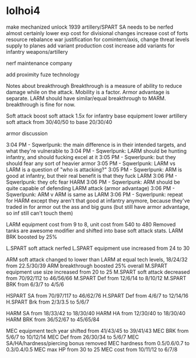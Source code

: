# lolhoi4

make mechanized unlock 1939
artillery/SPART SA needs to be nerfed almost certainly
lower exp cost for divisional changes
increase cost of forts
resource rebalance
war justification for comintern/axis, change threat levels
supply to planes
add variant production cost increase
add variants for infantry weapons/artillery

nerf maintenance company

add proximity fuze technology


Notes about breakthrough
Breakthrough is a measure of ability to reduce damage while on the attack. Mobility is a factor. Armor advantage is separate.
LARM should have similar/equal breakthrough to MARM.
breakthrough is fine for now.

Soft attack
boost soft attack 1.5x for infantry base equipment
lower artillery soft attack from 30/40/50 to base 20/30/40

armor discussion

3:04 PM - Sqwerlpunk: the main difference is in their intended targets, and what they're vulnerable to
3:04 PM - Sqwerlpunk: LARM should be hunting infantry, and should fucking excel at it
3:05 PM - Sqwerlpunk: but they should fear any sort of heavier armor
3:05 PM - Sqwerlpunk: LARM vs LARM is a question of "who is attacking?"
3:05 PM - Sqwerlpunk: ARM is good at infantry, but their real benefit is that they fuck LARM
3:06 PM - Sqwerlpunk: they ofc fear HARM
3:06 PM - Sqwerlpunk: ARM should be quite capable of defending LARM attack (armor advantage)
3:06 PM - Sqwerlpunk: ARM v ARM is same as LARM
3:06 PM - Sqwerlpunk: repeat for HARM except they aren't that good at infantry anymore, because they've traded in for armor out the ass and big guns (but still have armor advantage, so inf still can't touch them)



LARM equipment cost from 9 to 8, unit cost from 540 to 480
Removed tanks are awesome modifier and shifted into base soft attack stats.
LARM BRK boosted by 25%

L.SPART soft attack nerfed
L.SPART equipment use increased from 24 to 30

ARM soft attack changed to lower than LARM at equal tech levels, 18/24/32 from 22.5/30/39
ARM breakthrough boosted 25% overall
M.SPART equipment use size increased from 20 to 25
M.SPART soft attack decreased from 70/92/112 to 46/56/66
M.SPART Def from 12/6/14 to 8/10/12
M.SPART BRK from 6/3/7 to 4/5/6

HSPART SA from 70/97/117 to 46/62/76
H.SPART Def from 4/6/7 to 12/14/16
H.SPART Brk from 2/3/3.5 to 5/6/7

HARM SA from 18/33/42 to 18/30/40
HARM HA from 12/30/40 to 18/30/40
HARM BRK from 36/52/67 to 45/65/84

MEC equipment tech year shifted from 41/43/45 to 39/41/43
MEC BRK from 5/6/7 to 10/12/14
MEC Def from 26/30/34 to 5/6/7
MEC SA/HA/hardness/piercing bonus removed
MEC hardness from 0.5/0.6/0.7 to 0.3/0.4/0.5
MEC max HP from 30 to 25
MEC cost from 10/11/12 to 6/7/8
